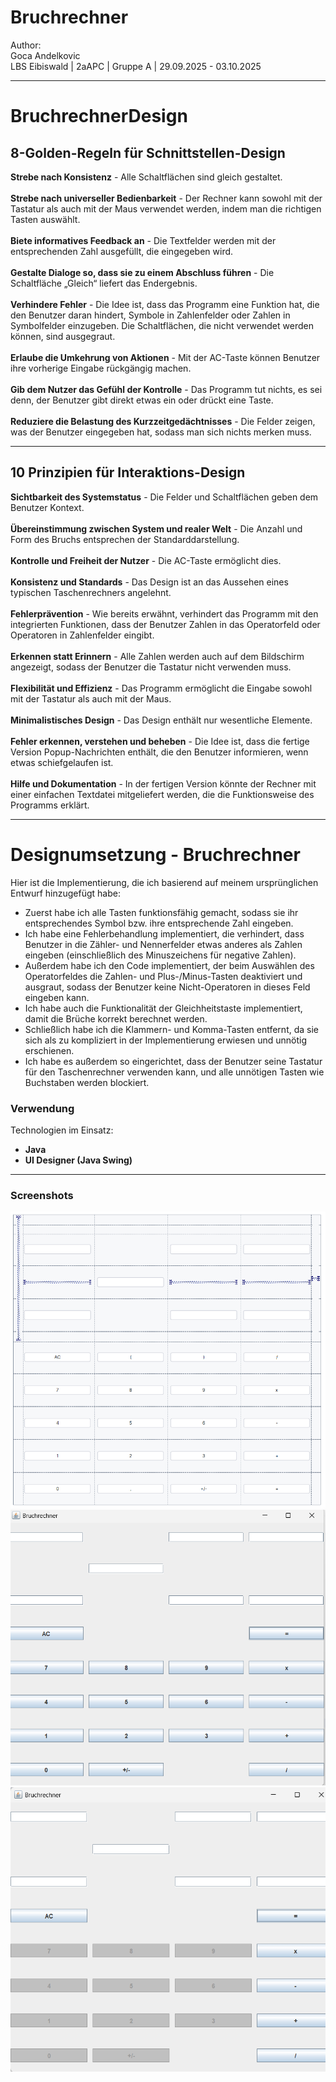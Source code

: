 # Bruchrechner
Author: <br />Goca Andelkovic<br />
LBS Eibiswald | 2aAPC | Gruppe A |  29.09.2025 - 03.10.2025

___
# BruchrechnerDesign

## 8-Golden-Regeln für Schnittstellen-Design
**Strebe nach Konsistenz** - Alle Schaltflächen sind gleich gestaltet.<br />
<br />**Strebe nach universeller Bedienbarkeit** - Der Rechner kann sowohl mit der Tastatur als auch mit der Maus verwendet werden, indem man die richtigen Tasten auswählt.<br />
<br />**Biete informatives Feedback an** - Die Textfelder werden mit der entsprechenden Zahl ausgefüllt, die eingegeben wird.<br />
<br />**Gestalte Dialoge so, dass sie zu einem Abschluss führen** - Die Schaltfläche „Gleich“ liefert das Endergebnis.<br />
<br />**Verhindere Fehler** - Die Idee ist, dass das Programm eine Funktion hat, die den Benutzer daran hindert, Symbole in Zahlenfelder oder Zahlen in Symbolfelder einzugeben. Die Schaltflächen, die nicht verwendet werden können, sind ausgegraut.<br />
<br />**Erlaube die Umkehrung von Aktionen** - Mit der AC-Taste können Benutzer ihre vorherige Eingabe rückgängig machen.<br />
<br />**Gib dem Nutzer das Gefühl der Kontrolle** - Das Programm tut nichts, es sei denn, der Benutzer gibt direkt etwas ein oder drückt eine Taste.<br />
<br />**Reduziere die Belastung des Kurzzeitgedächtnisses** - Die Felder zeigen, was der Benutzer eingegeben hat, sodass man sich nichts merken muss.<br />

___

## 10 Prinzipien für Interaktions-Design
**Sichtbarkeit des Systemstatus** - Die Felder und Schaltflächen geben dem Benutzer Kontext.<br />
<br />**Übereinstimmung zwischen System und realer Welt** - Die Anzahl und Form des Bruchs entsprechen der Standarddarstellung.<br />
<br />**Kontrolle und Freiheit der Nutzer** - Die AC-Taste ermöglicht dies.<br />
<br />**Konsistenz und Standards** - Das Design ist an das Aussehen eines typischen Taschenrechners angelehnt.<br />
<br />**Fehlerprävention** - Wie bereits erwähnt, verhindert das Programm mit den integrierten Funktionen, dass der Benutzer Zahlen in das Operatorfeld oder Operatoren in Zahlenfelder eingibt.<br />
<br />**Erkennen statt Erinnern** - Alle Zahlen werden auch auf dem Bildschirm angezeigt, sodass der Benutzer die Tastatur nicht verwenden muss.<br />
<br />**Flexibilität und Effizienz** - Das Programm ermöglicht die Eingabe sowohl mit der Tastatur als auch mit der Maus.<br />
<br />**Minimalistisches Design** - Das Design enthält nur wesentliche Elemente.<br />
<br />**Fehler erkennen, verstehen und beheben** - Die Idee ist, dass die fertige Version Popup-Nachrichten enthält, die den Benutzer informieren, wenn etwas schiefgelaufen ist.<br />
<br />**Hilfe und Dokumentation** - In der fertigen Version könnte der Rechner mit einer einfachen Textdatei mitgeliefert werden, die die Funktionsweise des Programms erklärt.<br />
___

# Designumsetzung - Bruchrechner

Hier ist die Implementierung, die ich basierend auf meinem ursprünglichen Entwurf hinzugefügt habe:
- Zuerst habe ich alle Tasten funktionsfähig gemacht, sodass sie ihr entsprechendes Symbol bzw. ihre entsprechende Zahl eingeben.
- Ich habe eine Fehlerbehandlung implementiert, die verhindert, dass Benutzer in die Zähler- und Nennerfelder etwas anderes als Zahlen eingeben (einschließlich des Minuszeichens für negative Zahlen).
- Außerdem habe ich den Code implementiert, der beim Auswählen des Operatorfeldes die Zahlen- und Plus-/Minus-Tasten deaktiviert und ausgraut, sodass der Benutzer keine Nicht-Operatoren in dieses Feld eingeben kann.
- Ich habe auch die Funktionalität der Gleichheitstaste implementiert, damit die Brüche korrekt berechnet werden.
- Schließlich habe ich die Klammern- und Komma-Tasten entfernt, da sie sich als zu kompliziert in der Implementierung erwiesen und unnötig erschienen.
- Ich habe es außerdem so eingerichtet, dass der Benutzer seine Tastatur für den Taschenrechner verwenden kann, und alle unnötigen Tasten wie Buchstaben werden blockiert.
### Verwendung
Technologien im Einsatz:<br />
- **Java**
- **UI Designer (Java Swing)**

___

### Screenshots
![alt text](https://github.com/dannyfox9898/BruchrechnerDesign/blob/main/src/br.png)
![alt text](https://github.com/dannyfox9898/BruchrechnerDesign/blob/main/src/bru1.png)
![alt text](https://github.com/dannyfox9898/BruchrechnerDesign/blob/main/src/bru2.png)
